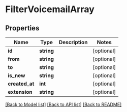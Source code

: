 # FilterVoicemailArray

## Properties
Name | Type | Description | Notes
------------ | ------------- | ------------- | -------------
**id** | **string** |  | [optional] 
**from** | **string** |  | [optional] 
**to** | **string** |  | [optional] 
**is_new** | **string** |  | [optional] 
**created_at** | **int** |  | [optional] 
**extension** | **string** |  | [optional] 

[[Back to Model list]](../README.md#documentation-for-models) [[Back to API list]](../README.md#documentation-for-api-endpoints) [[Back to README]](../README.md)


